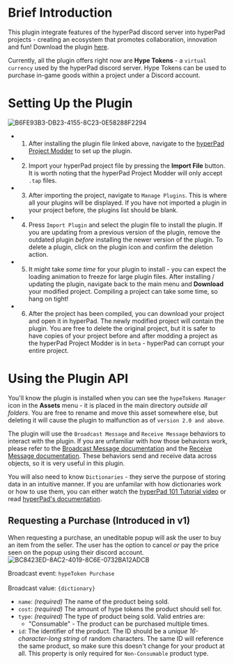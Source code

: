 # Brief Introduction
This plugin integrate features of the hyperPad discord server into hyperPad projects - creating an ecosystem that promotes collaboration, innovation and fun!
Download the plugin [here](https://raw.githubusercontent.com/RXCodes/hyperAuth-Integrator/main/hypeToken%20Integrator.plugin).

Currently, all the plugin offers right now are **Hype Tokens** - a `virtual currency` used by the hyperPad discord server. Hype Tokens can be used to purchase in-game goods within a project under a Discord account.

# Setting Up the Plugin
![B6FE93B3-DB23-4155-8C23-0E58288F2294](https://user-images.githubusercontent.com/61912060/174915536-432f9976-8987-4762-bf3c-35efb5186a12.jpeg)


- 1. After installing the plugin file linked above, navigate to the [hyperPad Project Modder](https://rxcodes.github.io/hyperPad-Project-Modder/) to set up the plugin.

- 2. Import your hyperPad project file by pressing the **Import File** button. It is worth noting that the hyperPad Project Modder will only accept `.tap` files.

- 3. After importing the project, navigate to `Manage Plugins`. This is where all your plugins will be displayed. If you have not imported a plugin in your project before, the plugins list should be blank.

- 4. Press `Import Plugin` and select the plugin file to install the plugin. If you are updating from a previous version of the plugin, remove the outdated plugin *before* installing the newer version of the plugin. To delete a plugin, click on the plugin icon and confirm the deletion action.

- 5. It might take *some time* for your plugin to install - you can expect the loading animation to freeze for large plugin files. After installing / updating the plugin, navigate back to the main menu and **Download** your modified project. Compiling a project can take some time, so hang on tight!

- 6. After the project has been compiled, you can download your project and open it in hyperPad. The newly modified project will contain the plugin. You are free to delete the original project, but it is safer to have copies of your project before and after modding a project as the hyperPad Project Modder is in `beta` - hyperPad can corrupt your entire project.<br>

# Using the Plugin API
You'll know the plugin is installed when you can see the `hypeTokens Manager` icon in the **Assets** menu - it is placed in the main directory *outside all folders*. You are free to rename and move this asset somewhere else, but deleting it will cause the plugin to malfunction as of `version 2.0 and above`.

The plugin will use the `Broadcast Message` and `Receive Message` behaviors to interact with the plugin. If you are unfamiliar with how those behaviors work, please refer to the [Broadcast Message documentation](https://hyperpad.zendesk.com/hc/en-us/articles/360016293712) and the [Receive Message documentation](https://hyperpad.zendesk.com/hc/en-us/articles/360016294052-Receive-Message). These behaviors send and receive data across objects, so it is very useful in this plugin.

You will also need to know `Dictionaries` - they serve the purpose of storing data in an intuitive manner. If you are unfamilar with how dictionaries work or how to use them, you can either watch the [hyperPad 101 Tutorial video](https://youtu.be/ln5JYzhAE9I) or read [hyperPad's documentation](https://hyperpad.zendesk.com/hc/en-us/articles/360016300172-Dictionary).

## Requesting a Purchase (Introduced in v1)
When requesting a purchase, an uneditable popup will ask the user to buy an item from the seller. The user has the option to cancel *or* pay the price seen on the popup using their discord account.
![BC8423ED-8AC2-4019-8C6E-0732BA12ADCB](https://user-images.githubusercontent.com/61912060/174916859-d5f8ce7c-731c-42d1-becd-e851b3e05e0e.jpeg)

Broadcast event: `hypeToken Purchase`<br><br>
Broadcast value: `{dictionary}`
  - `name`: *(required)* The name of the product being sold.
  - `cost`: *(required)* The amount of hype tokens the product should sell for.
  - `type`: *(required)* The type of product being sold. Valid entries are:
    - "Consumable" - The product can be purchased multiple times.
  - `id`: The identifier of the product. The ID should be a *unique 16-character-long string* of random characters. The same ID will reference the same product, so make sure this doesn't change for your product at all. This property is only required for `Non-Consumable` product type.
